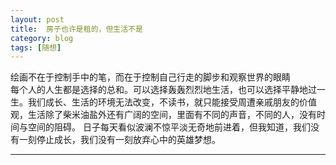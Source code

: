 ```yaml
---
layout: post  
title:  房子也许是租的，但生活不是    
category: blog  
tags: [随想]  
---
```

绘画不在于控制手中的笔，而在于控制自己行走的脚步和观察世界的眼睛  
每个人的人生都是选择的总和。可以选择轰轰烈烈地生活，也可以选择平静地过一生。我们成长、生活的环境无法改变，不读书，就只能接受周遭亲戚朋友的价值观，生活除了柴米油盐外还有广阔的空间，里面有不同的声音，不同的人，没有时间与空间的阻碍。 日子每天看似波澜不惊平淡无奇地前进着，但我知道，我们没有一刻停止成长，我们没有一刻放弃心中的英雄梦想。  
- - -
